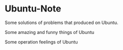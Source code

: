 # Ubuntu-Note
Some solutions of problems that produced on Ubuntu.

Some amazing and funny things of Ubuntu

Some operation feelings of Ubuntu
